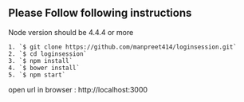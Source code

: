 ## Please Follow following instructions
Node version should be 4.4.4 or more

```
1. `$ git clone https://github.com/manpreet414/loginsession.git`
2. `$ cd loginsession`
3. `$ npm install`
4. `$ bower install`
5. `$ npm start`
```

open url in browser : http://localhost:3000
